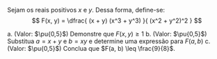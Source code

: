 Sejam os reais positivos $x$ e $y$. Dessa forma, define-se:
$$
    F(x, y) = \dfrac{ (x + y) (x^3 + y^3) }{ (x^2 + y^2)^2 }
$$

a. (Valor: $\pu{0,5}$) Demonstre que $F(x,y) \geq 1$
b. (Valor: $\pu{0,5}$) Substitua $a = x + y$ e $b = xy$ e determine uma expressão para $F(a, b)$
c. (Valor: $\pu{0,5}$) Conclua que $F(a, b) \leq \frac{9}{8}$.